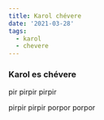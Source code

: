 ```yaml
---
title: Karol chévere
date: '2021-03-28'
tags:
  - karol
  - chevere
---
```


### Karol es chévere

<p>
pir
pirpir
pirpir
</p>
pirpir
pirpir
porpor
porpor
